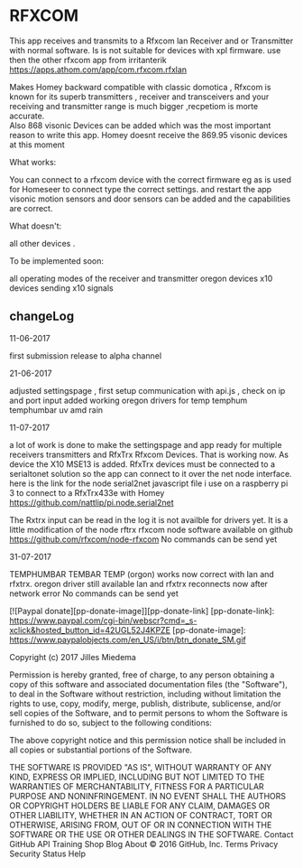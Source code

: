 ﻿# RFXCOM



This app receives and transmits to a Rfxcom lan Receiver and or Transmitter with normal software.
Is is not suitable for devices with xpl firmware. 
use then the other rfxcom app from irritanterik
https://apps.athom.com/app/com.rfxcom.rfxlan

Makes Homey backward compatible with classic domotica , Rfxcom is known for its superb transmitters , receiver and transceivers 
and your receiving and transmitter range is much bigger ,recpetiom is morte accurate.  
Also 868 visonic Devices can be added which was the most important reason to write this app.
Homey doesnt receive the 869.95 visonic devices at this moment


What works:

You can connect to a rfxcom device with the correct firmware eg as is used for Homeseer
to connect type the correct settings. and restart  the app 
visonic motion sensors and door sensors can be added and the capabilities are correct.


What doesn't:

all other devices .

To be implemented soon:

all operating modes of the receiver and transmitter
oregon devices
x10 devices 
sending x10 signals


## changeLog


11-06-2017

first submission release to alpha channel

21-06-2017

adjusted settingspage , first setup communication with api.js , check on ip and port input 
added working oregon drivers for temp temphum temphumbar uv amd rain 

11-07-2017

a lot of work is done to make the settingspage and app ready for multiple receivers transmitters and RfxTrx Rfxcom Devices. That is working now.
As device the X10 MSE13 is added. RfxTrx devices must be connected to a serialtonet solution so the app can connect to it over the net node interface. 
here is the link for the node serial2net javascript file i use on a raspberry pi 3 to connect to a RfxTrx433e with Homey https://github.com/nattlip/pi.node.serial2net

The Rxtrx input can be read in the log it is not availble for drivers yet. It is a little modification of the node rftrx rfxcom node software available on github
https://github.com/rfxcom/node-rfxcom 
No commands can be send yet 

31-07-2017

TEMPHUMBAR TEMBAR TEMP (orgon) works now correct with lan and rfxtrx. oregon driver still available 
lan and rfxtrx reconnects now after network error 
No commands can be send yet


[![Paypal donate][pp-donate-image]][pp-donate-link]
[pp-donate-link]: https://www.paypal.com/cgi-bin/webscr?cmd=_s-xclick&hosted_button_id=42UGL52J4KPZE
[pp-donate-image]: https://www.paypalobjects.com/en_US/i/btn/btn_donate_SM.gif






Copyright (c) 2017 Jilles Miedema

Permission is hereby granted, free of charge, to any person obtaining a copy of this software and associated documentation files (the "Software"), to deal in the Software without restriction, including without limitation the rights to use, copy, modify, merge, publish, distribute, sublicense, and/or sell copies of the Software, and to permit persons to whom the Software is furnished to do so, subject to the following conditions:

The above copyright notice and this permission notice shall be included in all copies or substantial portions of the Software.

THE SOFTWARE IS PROVIDED "AS IS", WITHOUT WARRANTY OF ANY KIND, EXPRESS OR IMPLIED, INCLUDING BUT NOT LIMITED TO THE WARRANTIES OF MERCHANTABILITY, FITNESS FOR A PARTICULAR PURPOSE AND NONINFRINGEMENT. IN NO EVENT SHALL THE AUTHORS OR COPYRIGHT HOLDERS BE LIABLE FOR ANY CLAIM, DAMAGES OR OTHER LIABILITY, WHETHER IN AN ACTION OF CONTRACT, TORT OR OTHERWISE, ARISING FROM, OUT OF OR IN CONNECTION WITH THE SOFTWARE OR THE USE OR OTHER DEALINGS IN THE SOFTWARE.
Contact GitHub API Training Shop Blog About
© 2016 GitHub, Inc. Terms Privacy Security Status Help



